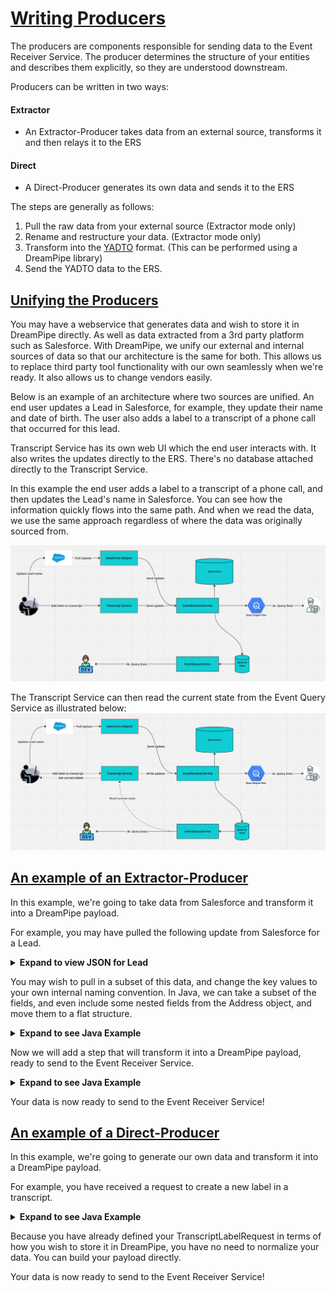 # <u>Writing Producers</u>

The producers are components responsible for sending data to the Event Receiver Service. The producer determines the structure of your entities and describes them explicitly, so they are understood downstream.

Producers can be written in two ways:
#### Extractor
- An Extractor-Producer takes data from an external source, transforms it and then relays it to the ERS
#### Direct
- A Direct-Producer generates its own data and sends it to the ERS

The steps are generally as follows:
1. Pull the raw data from your external source (Extractor mode only)
2. Rename and restructure your data. (Extractor mode only)
3. Transform into the [YADTO](/dreampipe/yadto/YADTO.md) format. (This can be performed using a DreamPipe library)
4. Send the YADTO data to the ERS.

## <u>Unifying the Producers</u>

You may have a webservice that generates data and wish to store it in DreamPipe directly. As well as data extracted from a 3rd party platform such as Salesforce. With DreamPipe, we unify our external and internal sources of data so that our architecture is the same for both. This allows us to replace third party tool functionality with our own seamlessly when we're ready. It also allows us to change vendors easily.

Below is an example of an architecture where two sources are unified. An end user updates a Lead in Salesforce, for example, they update their name and date of birth. The user also adds a label to a transcript of a phone call that occurred for this lead.

Transcript Service has its own web UI which the end user interacts with. It also writes the updates directly to the ERS. There's no database attached directly to the Transcript Service.

In this example the end user adds a label to a transcript of a phone call, and then updates the Lead's name in Salesforce. You can see how the information quickly flows into the same path. And when we read the data, we use the same approach regardless of where the data was originally sourced from.

![unified_write.png](unified_write.png)

The Transcript Service can then read the current state from the Event Query Service as illustrated below:
![transcript_read.png](transcript_read.png)

## <u>An example of an Extractor-Producer</u>
In this example, we're going to take data from Salesforce and transform it into a DreamPipe payload.

For example, you may have pulled the following update from Salesforce for a Lead.
<details>
<summary><b>Expand to view JSON for Lead</b></summary>

```json
{
    "attributes": {
        "type": "Lead",
        "url": "/services/data/v52.0/sobjects/Lead/00Q8G0000321321321"
    },
    "Id": "00Q8G0000321321321",
    "IsDeleted": false,
    "LastName": "lastName",
    "FirstName": "firstName",
    "Name": "firstName lastName",
    "Company": "My Company",
    "Country": "United States",
    "Address": {
        "city": "Miami",
        "country": "United States",
        "geocodeAccuracy": null,
        "latitude": null,
        "longitude": null,
        "postalCode": "12345",
        "state": null,
        "street": "123 Fake Street"
    },
  "Phone": "456",
  "MobilePhone": "2345",
  "Email": "myEmail@FakeEmail.com",
  "PhotoUrl": "/services/images/photo/00Q8G0000321321321",
  "LeadSource": "Television Ads",
  "Status": "Protected",
  "OwnerId": "0058G0000123123123",
  "HasOptedOutOfEmail": false,
  "IsConverted": false,
  "ConvertedDate": null,
  "IsUnreadByOwner": false,
  "CreatedDate": "2023-10-27T13:41:08.000+0000",
  "LastModifiedDate": "2024-03-05T21:26:12.000+0000"
}
```
</details>

You may wish to pull in a subset of this data, and change the key values to your own internal naming convention. In Java, we can take a subset of the fields, and even include some nested fields from the Address object, and move them to a flat structure. 

<details> 
<summary><b>Expand to see Java Example</b></summary>

```java
public SalesforceDreamPipeLead transformJson(String jsonInput) {
    SalesforceLead salesforceLead = new ObjectMapper().readValue(jsonInput, SalesforceLead.class);
    SalesforceDreamPipeLead salesforceDreamPipeLead = SalesforceDreamPipeLead.builder()
                    .leadPhone(salesforceLead.getPhone())
                    .email(salesforceLead.getEmail())
                    .city(salesforceLead.getAddress().getCity())
                    .country(salesforceLead.getAddress().getCountry())
                    .createdOn(salesforceLead.getCreatedDate())
                    .timestamp(salesforceLead.getLastModifiedDate())
                    .build();
    
    return salesforceDreamPipeLead;
}

@Data
@JsonIgnoreProperties(ignoreUnknown = true)
class SalesforceLead {
    private String Phone;
    private String Email;
    private Date CreatedDate;
    private Date LastModifiedDate;
    private Address Address;
}

@Data
@JsonIgnoreProperties(ignoreUnknown = true)
class SalesforceAddress {
    private String city;
    private String country;
}

@Data
@Builder
class SalesforceDreamPipeLead {
    private String leadPhone;
    private String email;
    private String city;
    private String country;
    private Date createdOn;
    private Date timestamp;
}
```
</details>

Now we will add a step that will transform it into a DreamPipe payload, ready to send to the Event Receiver Service.

<details> 
<summary><b>Expand to see Java Example</b></summary>

```java
public Map<String, EntityPropertyValue> transformJson(String jsonInput) {
    SalesforceLead salesforceLead = new ObjectMapper().readValue(jsonInput, SalesforceLead.class);
    SalesforceDreamPipeLead salesforceDreamPipeLead = SalesforceDreamPipeLead.builder()
                    .leadPhone(salesforceLead.getPhone())
                    .email(salesforceLead.getEmail())
                    .city(salesforceLead.getAddress().getCity())
                    .country(salesforceLead.getAddress().getCountry())
                    .createdOn(salesforceLead.getCreatedDate())
                    .timestamp(salesforceLead.getLastModifiedDate())
                    .build();

    Map<String, EntityPropertyValue> dreamPipePayload = DreamPipePayload.builder()
            .payload(salesforceDreamPipeLead)
            .eventSource("myOrganization/salesforce-extractor") // eventSource is currently a required field
            .eventVersion("1.0.0") // eventVersion is optional, you can use this for your own tracking of your object schema if you wish
            .build();
    return dreamPipePayload;
}

@Data
@JsonIgnoreProperties(ignoreUnknown = true)
class SalesforceLead {
    private String Phone;
    private String Email;
    private Date CreatedDate;
    private Date LastModifiedDate;
    private Address Address;
}

@Data
@JsonIgnoreProperties(ignoreUnknown = true)
class SalesforceAddress {
    private String city;
    private String country;
}

@Data
@Builder
class SalesforceDreamPipeLead {
    private String leadPhone;
    private String email;
    private String city;
    private String country;
    private Date createdOn;
    private Date timestamp;
}
```
</details>

Your data is now ready to send to the Event Receiver Service!


## <u>An example of a Direct-Producer</u>
In this example, we're going to generate our own data and transform it into a DreamPipe payload.

For example, you have received a request to create a new label in a transcript.

<details> 
<summary><b>Expand to see Java Example</b></summary>

```java
public Map<String, EntityPropertyValue> generateDreampipePayload(TranscriptLabelRequest transcriptLabelRequest) {
    Map<String, EntityPropertyValue> dreamPipePayload = DreamPipePayload.builder()
            .payload(transcriptLabelRequest)
            .eventSource("myOrganization/transcript-service") // eventSource is currently a required field
            .eventVersion("1.0.0") // eventVersion is optional, you can use this for your own tracking of your object schema if you wish
            .build();
    return salesforceDreamPipeLead;
}

@Data
@JsonIgnoreProperties(ignoreUnknown = true)
class TranscriptLabelRequest {
    private String transcriptId;
    private String labelName;
    private int transcriptPosition;
}
```
</details>

Because you have already defined your TranscriptLabelRequest in terms of how you wish to store it in DreamPipe, you have no need to normalize your data. You can build your payload directly.

Your data is now ready to send to the Event Receiver Service!